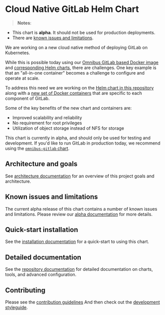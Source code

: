 # Cloud Native GitLab Helm Chart

> **Notes**:
* This chart is **alpha**. It should not be used for production deployments.
* There are [known issues and limitations](doc/architecture/alpha.md#known-issues-and-limitations).


We are working on a new cloud native method of deploying GitLab on Kubernetes.

While this is possible today using our [Omnibus GitLab based Docker image](https://docs.gitlab.com/omnibus/docker/README.html) and [corresponding Helm charts](https://gitlab.com/charts/charts.gitlab.io), there are challenges.
One key example is that an "all-in-one container" becomes a challenge to configure and operate at scale.

To address this need we are working on the [Helm chart in this repository](#helm-charts) along with a [new set of Docker containers](https://gitlab.com/gitlab-org/build/CNG) that are specific to each component of GitLab.

Some of the key benefits of the new chart and containers are:
* Improved scalability and reliability
* No requirement for root privileges
* Utilization of object storage instead of NFS for storage

This chart is currently in alpha, and should only be used for testing and development. If you'd like to run GitLab in production today, we recommend using the [`omnibus-gitlab` chart](https://docs.gitlab.com/ce/install/kubernetes/gitlab_omnibus.html).

## Architecture and goals

See [architecture documentation](doc/architecture/README.md) for an overview
of this project goals and architecture.

## Known issues and limitations

The current alpha release of this chart contains a number of known issues and limitations. Please review our [alpha documentation](doc/architecture/alpha.md) for more details.

## Quick-start installation

See the [installation documentation](doc/installation/README.md) for a quick-start to using this chart.

## Detailed documentation

See the [repository documentation](doc/README.md) for detailed documentation on charts, tools, and advanced configuration.

## Contributing

Please see the [contribution guidelines](CONTRIBUTING.md)
And then check out the [development styleguide](doc/development/README.md).
